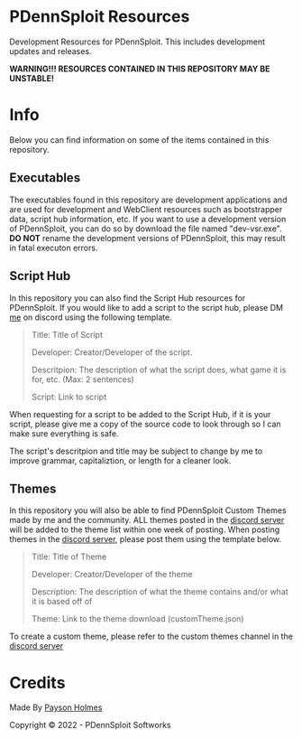 # PDennSploit Resources

Development Resources for PDennSploit. This includes development updates and releases.

**WARNING!!! RESOURCES CONTAINED IN THIS REPOSITORY MAY BE UNSTABLE!**

# Info

Below you can find information on some of the items contained in this repository.

## Executables

The executables found in this repository are development applications and are used for development and WebClient resources such as bootstrapper data, script hub
information, etc. If you want to use a development version of PDennSploit, you can do so by download the file named "dev-vsr.exe". **DO NOT** rename the development
versions of PDennSploit, this may result in fatal executon errors.

## Script Hub

In this repository you can also find the Script Hub resources for PDennSploit. If you would like to add a script to the script hub, please DM [me](https://discord.gg/users/820680923887566868) on discord using the following
template.

> Title: Title of Script
>
> Developer: Creator/Developer of the script.
>
> Descritpion: The description of what the script does, what game it is for, etc. (Max: 2 sentences)
>
> Script: Link to script

When requesting for a script to be added to the Script Hub, if it is your script, please give me a copy of the source code to look through so I can make sure
everything is safe.

The script's descritpion and title may be subject to change by me to improve grammar, capitaliztion, or length for a cleaner look.

## Themes

In this repository you will also be able to find PDennSploit Custom Themes made by me and the community. ALL themes posted in the [discord server](https://dsc.gg/PDennSploit) will be added
to the theme list within one week of posting. When posting themes in the [discord server](https://dsc.gg/PDennSploit), please post them using the template below.

> Title: Title of Theme
>
> Developer: Creator/Developer of the theme
> 
> Description: The description of what the theme contains and/or what it is based off of
> 
> Theme: Link to the theme download (customTheme.json)

To create a custom theme, please refer to the custom themes channel in the [discord server](https://dsc.gg/PDennSploit)

# Credits

Made By [Payson Holmes](https://github.com/P-DennyGamingYT)

Copyright &copy; 2022 - PDennSploit Softworks
